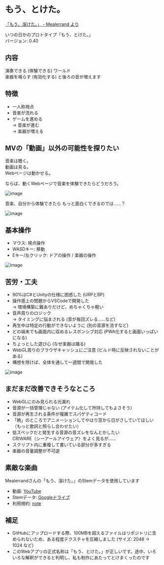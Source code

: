 # もう、とけた。

[「もう、溶けた。」 - Mealerrand より](https://www.youtube.com/watch?v=GRR_35gxZho)  

いつの日かのプロトタイプ「もう、とけた。」  
バージョン: 0.40  


## 内容
演奏できる (体験できる) ワールド  
楽器を鳴らす (有効化する) と後ろの音が増えます  


## 特徴
- 一人称視点
- 音楽が流れる
- ゲームを進める  
  → 音楽が進む  
  → 楽器が増える  


## MVの「動画」以外の可能性を探りたい

音楽は聴く。  
動画は見る。  
Webページは動かせる。  

ならば、動くWebページで音楽を体験できたらどうだろう。  

![image](https://github.com/user-attachments/assets/07a88584-41e9-48a2-8b5a-512e779c148a)

音楽、自分から体験できたら もっと面白くできるのでは……？  

![image](https://github.com/user-attachments/assets/a5de3eb2-fa15-4d5c-9127-357a9d40d17f)


## 基本操作

- マウス: 視点操作
- WASDキー: 移動
- Eキー/左クリック: ドアの操作 / 楽器の操作

![image](https://github.com/user-attachments/assets/7234b279-1471-412c-9f66-035c6de10c19)


## 苦労・工夫

- 90%はC#とUnityの仕様に困惑した (URPとBP)
- 操作感上の問題からVSCodeで開発した  
  → 環境構築に難ありだけど、めちゃくちゃ軽い
- 音声周りのロジック  
  → タイミングに悩まされる (音が毎回ズレる……など)
- 再生中は特定の行動ができないように (別の音源を流すなど)
- どの端末でも画面内に収めるレスポンシブ対応 (PWA化すると画面いっぱいになる)
- ちょっとした遊び心 (なぜ楽器は踊る)
- WebGL周りのブラウザキャッシュにご注意 (ビルド時に反映されないことがある)
- 構想を除けば、全体を通して一週間で開発した

![image](https://github.com/user-attachments/assets/b6e052d0-f050-4ebe-889d-f775ba6d7ad9)


## まだまだ改善できそうなところ

- WebGLにのみ見られる光漏れ
- 音源が一括管理じゃない (アイテム化して所持してもよさそう)
- 音源が再生される条件が複雑でスパゲティコード
- 「暁」のところでアニメーションしてやはり窓から日がさしていてほしい （もっと歌詞と照らし合わせたい）
- 低スペックだと発生する音源の音ズレをなんとかしたい  
  CRIWARE（シーアールアイウェア）をよく見るが……
- スクリプト内に重複して書いている部分が多すぎる
- 楽器の音量調整が不可逆


## 素敵な楽曲

Mealerrandさんの「もう、溶けた。」のStemデータを使用しています 
- 動画: [YouTube](https://www.youtube.com/watch?v=GRR_35gxZho)
- Stemデータ: [Googleドライブ](https://drive.google.com/drive/folders/14QbLbf7RW3Z2zGTVb-rcptAd8ss-zQlq)
- 利用規約: [note](https://note.com/mealerrand/n/nfd1f698e81bc)

## 補足
- GitHubにアップロードする際、100MBを超えるファイルはリポジトリに含められないため、ある程度テクスチャを圧縮しました (サイズ: 2048 → 1024 など)
- このWebアプリの正式名称は「もう、とけた。」が正しいです。途中、いろいろな解釈ができると判明し、私も制作にあたってとけまくったのです
